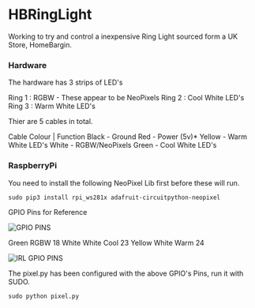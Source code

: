# HBRingLight

Working to try and control a inexpensive Ring Light sourced form a UK Store, HomeBargin. 

### Hardware

The hardware has 3 strips of LED's 

Ring 1 : RGBW - These appear to be NeoPixels
Ring 2 : Cool White LED's
Ring 3 : Warm White LED's

Thier are 5 cables in total.

Cable Colour | Function
Black - Ground
Red - Power (5v)*
Yellow - Warm White LED's
White - RGBW/NeoPixels
Green - Cool White LED's

### RaspberryPi

You need to install the following NeoPixel Lib first before these will run. 

```sudo pip3 install rpi_ws281x adafruit-circuitpython-neopixel```

GPIO Pins for Reference

![GPIO PINS](https://github.com/RamblingGeekUK/HBRingLight/blob/main/images/pins.png)

Green  RGBW       18
White  White Cool 23
Yellow White Warm 24

![IRL GPIO PINS](https://github.com/RamblingGeekUK/HBRingLight/blob/main/images/irlpins.png)


The pixel.py has been configured with the above GPIO's Pins, run it with SUDO.

```sudo python pixel.py```